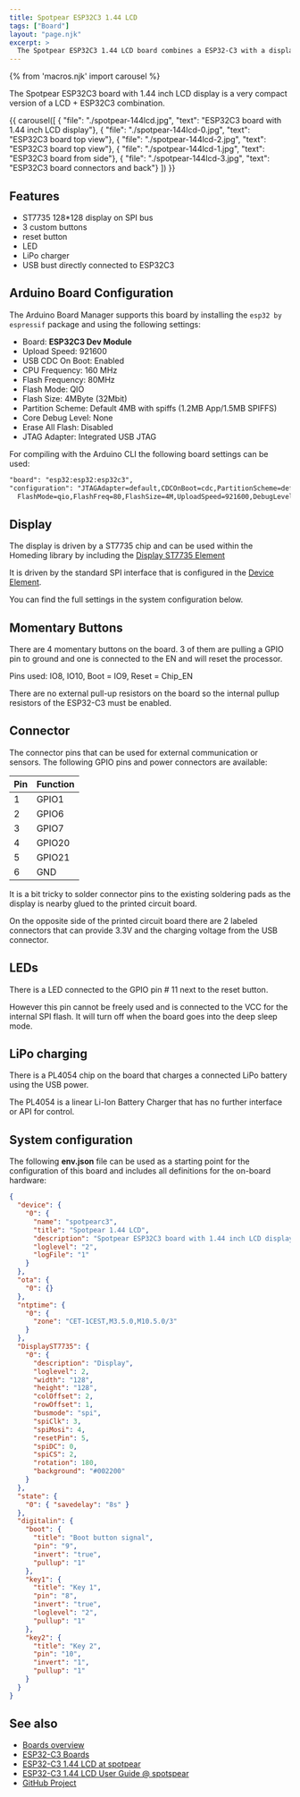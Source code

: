 ```yaml
---
title: Spotpear ESP32C3 1.44 LCD
tags: ["Board"]
layout: "page.njk"
excerpt: >
  The Spotpear ESP32C3 1.44 LCD board combines a ESP32-C3 with a display and LIPO charging with a compact design.
---
```


{% from 'macros.njk' import carousel %}

The Spotpear ESP32C3 board with 1.44 inch LCD display is a very compact version of a LCD + ESP32C3 combination.

{{ carousel([
  { "file": "./spotpear-144lcd.jpg", "text": "ESP32C3 board with 1.44 inch LCD display"},
  { "file": "./spotpear-144lcd-0.jpg", "text": "ESP32C3 board top view"},
  { "file": "./spotpear-144lcd-2.jpg", "text": "ESP32C3 board top view"},
  { "file": "./spotpear-144lcd-1.jpg", "text": "ESP32C3 board from side"},
  { "file": "./spotpear-144lcd-3.jpg", "text": "ESP32C3 board connectors and back"}
]) }}


## Features

* ST7735 128*128 display on SPI bus
* 3 custom buttons
* reset button
* LED
* LiPo charger
* USB bust directly connected to ESP32C3

## Arduino Board Configuration

The Arduino Board Manager supports this board by installing the `esp32 by espressif` package and using the following settings:

* Board: **ESP32C3 Dev Module**
* Upload Speed: 921600
* USB CDC On Boot: Enabled
* CPU Frequency: 160 MHz
* Flash Frequency: 80MHz
* Flash Mode: QIO
* Flash Size: 4MByte (32Mbit)
* Partition Scheme: Default 4MB with spiffs (1.2MB App/1.5MB SPIFFS)
* Core Debug Level: None
* Erase All Flash: Disabled
* JTAG Adapter: Integrated USB JTAG


For compiling with the Arduino CLI the following board settings can be used:

``` txt
"board": "esp32:esp32:esp32c3",
"configuration": "JTAGAdapter=default,CDCOnBoot=cdc,PartitionScheme=default,CPUFreq=160,
  FlashMode=qio,FlashFreq=80,FlashSize=4M,UploadSpeed=921600,DebugLevel=none,EraseFlash=all"
```


## Display

The display is driven by a ST7735 chip and can be used within the Homeding library by including the
[Display ST7735 Element](/elements/display/st7735.md)

It is driven by the standard SPI interface that is configured in the
[Device Element](/elements/device.md).

You can find the full settings in the system configuration below.

## Momentary Buttons

There are 4 momentary buttons on the board.
3 of them are pulling a GPIO pin to ground and one is connected to the EN and will reset the processor.

Pins used: IO8, IO10,
Boot = IO9,
Reset = Chip_EN

There are no external pull-up resistors on the board so the internal pullup resistors of the ESP32-C3 must be enabled.

## Connector

The connector pins that can be used for external communication or sensors.
The following GPIO pins and power connectors are available:

| Pin | Function |
| --- | -------- |
| 1   | GPIO1    |
| 2   | GPIO6    |
| 3   | GPIO7    |
| 4   | GPIO20   |
| 5   | GPIO21   |
| 6   | GND      |

It is a bit tricky to solder connector pins to the existing soldering pads as the display is nearby glued to the printed
circuit board.

On the opposite side of the printed circuit board there are 2 labeled connectors that can provide 3.3V and the charging
voltage from the USB connector.


## LEDs

There is a LED connected to the GPIO pin # 11 next to the reset button.

However this pin cannot be freely used and is connected to the VCC for the internal SPI flash. It will turn off when the board goes into the deep sleep mode.


## LiPo charging

There is a PL4054 chip on the board that charges a connected LiPo battery using the USB power.

The PL4054 is a linear Li-Ion Battery Charger that has no further interface or API for control.


## System configuration

The following **env.json** file can be used as a starting point for the configuration of this board and includes all definitions for the on-board hardware:

```json
{
  "device": {
    "0": {
      "name": "spotpearc3",
      "title": "Spotpear 1.44 LCD",
      "description": "Spotpear ESP32C3 board with 1.44 inch LCD display",
      "loglevel": "2",
      "logFile": "1"
    }
  },
  "ota": {
    "0": {}
  },
  "ntptime": {
    "0": {
      "zone": "CET-1CEST,M3.5.0,M10.5.0/3"
    }
  },
  "DisplayST7735": {
    "0": {
      "description": "Display",
      "loglevel": 2,
      "width": "128",
      "height": "128",
      "colOffset": 2,
      "rowOffset": 1,
      "busmode": "spi",
      "spiClk": 3,
      "spiMosi": 4,
      "resetPin": 5,
      "spiDC": 0,
      "spiCS": 2,
      "rotation": 180,
      "background": "#002200"
    }
  },
  "state": {
    "0": { "savedelay": "8s" }
  },
  "digitalin": {
    "boot": {
      "title": "Boot button signal",
      "pin": "9",
      "invert": "true",
      "pullup": "1"
    },
    "key1": {
      "title": "Key 1",
      "pin": "8",
      "invert": "true",
      "loglevel": "2",
      "pullup": "1"
    },
    "key2": {
      "title": "Key 2",
      "pin": "10",
      "invert": "1",
      "pullup": "1"
    }
  }
}
```

<!-- "C:\Users\Matthias\AppData\Local\Arduino15\packages\esp32\tools\esptool_py\4.5.1/esptool.exe" --chip esp32s3 --port "COM7" --baud 921600  --before default_reset --after hard_reset write_flash  -z --flash_mode dio --flash_freq 80m --flash_size 16MB 0x0 "C:\Users\Matthias\AppData\Local\Temp\arduino\sketches\4674C825DA1B04228EA2E0E8F53E9C1D/BigDisplay.ino.bootloader.bin" 0x8000 "C:\Users\Matthias\AppData\Local\Temp\arduino\sketches\4674C825DA1B04228EA2E0E8F53E9C1D/BigDisplay.ino.partitions.bin" 0xe000 "C:\Users\Matthias\AppData\Local\Arduino15\packages\esp32\hardware\esp32\2.0.17/tools/partitions/boot_app0.bin" 0x10000 "C:\Users\Matthias\AppData\Local\Temp\arduino\sketches\4674C825DA1B04228EA2E0E8F53E9C1D/BigDisplay.ino.bin"
-->


## See also

* [Boards overview](/boards/index.md)
* [ESP32-C3 Boards](/boards/esp32c3/index.md)
* [ESP32-C3 1.44 LCD at spotpear](https://spotpear.com/index/product/detail/id/1354.html)
* [ESP32-C3 1.44 LCD User Guide @ spotspear](https://spotpear.com/index/study/detail/id/1121.html)
* [GitHub Project](https://github.com/Spotpear/ESP32C3_1.44inch)
